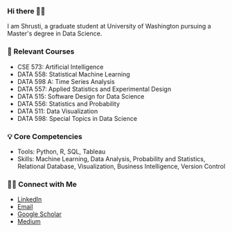 ### Hi there 🙋‍♀️

I am Shrusti, a graduate student at University of Washington pursuing a Master's degree in Data Science.

### 📝 Relevant Courses
- CSE 573: Artificial Intelligence
- DATA 558: Statistical Machine Learning
- DATA 598 A: Time Series Analysis
- DATA 557: Applied Statistics and Experimental Design
- DATA 515: Software Design for Data Science
- DATA 556: Statistics and Probability
- DATA 511: Data Visualization
- DATA 598: Special Topics in Data Science

### 💡 Core Competencies
- Tools: Python, R, SQL, Tableau
- Skills: Machine Learning, Data Analysis, Probability and Statistics, Relational Database, Visualization, Business Intelligence, Version Control

### 🙌🏻 Connect with Me
- [LinkedIn](https://www.linkedin.com/in/shrustighela/)
- [Email](mailto:sghela@uw.edu)
- [Google Scholar](https://scholar.google.com/citations?user=l6m7UeMAAAAJ&hl=en&oi=ao)
- [Medium](https://medium.com/@shrustighela)
